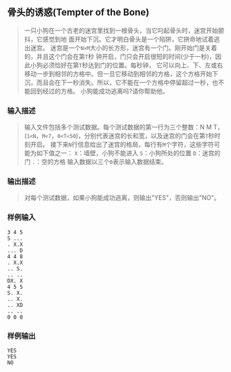 ## 骨头的诱惑(Tempter of the Bone)

> 一只小狗在一个古老的迷宫里找到一根骨头，当它叼起骨头时，迷宫开始颤抖，它感觉到地 面开始下沉。它才明白骨头是一个陷阱，它拼命地试着逃出迷宫。
迷宫是一个`N×M`大小的长方形，迷宫有一个门。刚开始门是关着的，并且这个门会在第`T`秒 钟开启，门只会开启很短的时间(少于一秒)，因此小狗必须恰好在第`T`秒达到门的位置。每秒钟， 它可以向上、下、左或右移动一步到相邻的方格中。但一旦它移动到相邻的方格，这个方格开始下沉，而且会在下一秒消失。所以，它不能在一个方格中停留超过一秒，也不能回到经过的方格。
小狗能成功逃离吗?请你帮助他。

### 输入描述

> 输入文件包括多个测试数据。每个测试数据的第一行为三个整数：N M T，(`1<N`，`M<7`，`0<T<50`)，分别代表迷宫的长和宽，以及迷宫的门会在第`T`秒时刻开启。
接下来`N`行信息给出了迷宫的格局，每行有`M`个字符，这些字符可能为如下值之一：
`X`：墙壁，小狗不能进入       `S`：小狗所处的位置
`D`：迷宫的门               `.`：空的方格
输入数据以三个`0`表示输入数据结束。

### 输出描述

> 对每个测试数据，如果小狗能成功逃离，则输出"YES"，否则输出"NO"。

### 样例输入

```
3 4 5
S ...
. X.X
... D
4 4 8
. X.X
.. S.
.. ..
DX. X
4 5 5
S. X.
.. X.
.. XD
.. ..
0 0 0
```

### 样例输出

```
YES
YES
NO
```